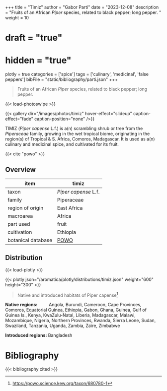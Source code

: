+++
title = "Timiz"
author = "Gabor Parti"
date = "2023-12-08"
description = "Fruits of an African *Piper* species, related to black pepper; long pepper. "
weight = 10
# draft = "true"
# hidden = "true"
plotly = true
categories = ['spice']
tags = ['culinary', 'medicinal', 'false peppers']
bibFile = "static/bibliography/parti.json"
+++

>Fruits of an African *Piper* species, related to black pepper; long pepper. 

{{< load-photoswipe >}}

{{< gallery dir="/images/photos/timiz" hover-effect="slideup" caption-effect="fade" caption-position="none" />}}

<center>



</center>

TIMIZ (*Piper capense* L.f.) is a(n) scrambling shrub or tree from the *Piperaceae* family, growing in the wet tropical biome, originating in the region(s) of Tropical & S. Africa, Comoros, Madagascar. It is used as a(n) culinary and medicinal spice, and cultivated for its fruit.

{{< cite "powo" >}}

## Overview

|       item       |                       timiz                       |
|------------------|---------------------------------------------------|
|       taxon      |                *Piper capense* L.f.               |
|      family      |                     Piperaceae                    |
| region of origin |                    East Africa                    |
|     macroarea    |                       Africa                      |
|     part used    |                       fruit                       |
|    cultivation   |                      Ethiopia                     |
|botanical database|[POWO](https://powo.science.kew.org/taxon/680780-1)|



## Distribution

{{< load-plotly >}}

{{< plotly json="/aromatica/plotly/distributions/timiz.json" weight="600" height="300" >}}

>Native and introduced habitats of Piper capense[^powo]

[^powo]: https://powo.science.kew.org/taxon/680780-1

<p style="text-align:left;">

**Native regions:** &ensp; &ensp; &ensp; Angola, Burundi, Cameroon, Cape Provinces, Comoros, Equatorial Guinea, Ethiopia, Gabon, Ghana, Guinea, Gulf of Guinea Is., Kenya, KwaZulu-Natal, Liberia, Madagascar, Malawi, Mozambique, Nigeria, Northern Provinces, Rwanda, Sierra Leone, Sudan, Swaziland, Tanzania, Uganda, Zambia, Zaïre, Zimbabwe

**Introduced regions:** Bangladesh

</p>



# Bibliography

{{< bibliography cited >}}

